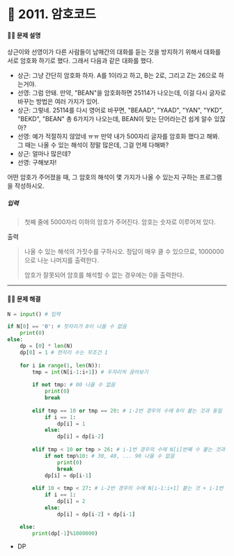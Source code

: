 # 👻 2011. 암호코드

[📝 문제링크]: https://www.acmicpc.net/problem/2011

#### 💁‍♀️ 문제 설명

상근이와 선영이가 다른 사람들이 남매간의 대화를 듣는 것을 방지하기 위해서 대화를 서로 암호화 하기로 했다. 그래서 다음과 같은 대화를 했다.

- 상근: 그냥 간단히 암호화 하자. A를 1이라고 하고, B는 2로, 그리고 Z는 26으로 하는거야.
- 선영: 그럼 안돼. 만약, "BEAN"을 암호화하면 25114가 나오는데, 이걸 다시 글자로 바꾸는 방법은 여러 가지가 있어.
- 상근: 그렇네. 25114를 다시 영어로 바꾸면, "BEAAD", "YAAD", "YAN", "YKD", "BEKD", "BEAN" 총 6가지가 나오는데, BEAN이 맞는 단어라는건 쉽게 알수 있잖아?
- 선영: 예가 적절하지 않았네 ㅠㅠ 만약 내가 500자리 글자를 암호화 했다고 해봐. 그 때는 나올 수 있는 해석이 정말 많은데, 그걸 언제 다해봐?
- 상근: 얼마나 많은데?
- 선영: 구해보자!

어떤 암호가 주어졌을 때, 그 암호의 해석이 몇 가지가 나올 수 있는지 구하는 프로그램을 작성하시오.





##### 입력

> 첫째 줄에 5000자리 이하의 암호가 주어진다. 암호는 숫자로 이루어져 있다.



출력

> 나올 수 있는 해석의 가짓수를 구하시오. 정답이 매우 클 수 있으므로, 1000000으로 나눈 나머지를 출력한다.
>
> 암호가 잘못되어 암호를 해석할 수 없는 경우에는 0을 출력한다.



---------------------------



#### 🤸‍♂️ 문제 해결

```python
N = input() # 입력

if N[0] == '0': # 첫자리가 0이 나올 수 없음
    print(0)
else:
    dp = [0] * len(N)
    dp[0] = 1 # 한자리 수는 무조건 1
    
    for i in range(1, len(N)):
        tmp = int(N[i-1:i+1]) # 두자리씩 끊어보기
        
        if not tmp: # 00 나올 수 없음
            print(0)
            break
            
        elif tmp == 10 or tmp == 20: # i-2번 경우의 수에 0이 붙는 것과 동일 
            if i == 1: 
                dp[i] = 1
            else:
                dp[i] = dp[i-2]
                
        elif tmp < 10 or tmp > 26: # i-1번 경우의 수에 N[i]번째 수 붙는 것과 동일 
            if not tmp%10: # 30, 40, ... 90 나올 수 없음
                print(0)
                break
            dp[i] = dp[i-1]
            
        elif 10 < tmp < 27: # i-2번 경우의 수에 N[i-1:i+1] 붙는 것 + i-1번 경우의 수에 N[i]번째 수 붙는 것
            if i == 1:
                dp[i] = 2
            else:
                dp[i] = dp[i-2] + dp[i-1]

    else: 
        print(dp[-1]%1000000)
```

- DP

